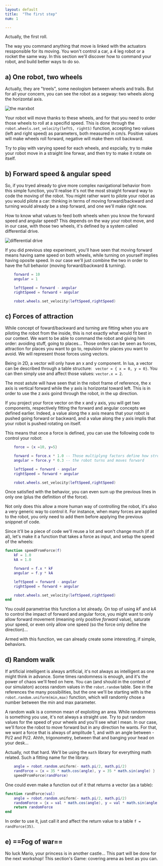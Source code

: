 ```yaml
---
layout: default
title:  "The first step"
num: 1

---
```



Actually, the first roll.

The way you command anything that move is linked with the actuators ressponsible for its moving. You won't control a car, a 4 leg robot or a rocket the same way. In this section we'll discover how to command your robot, and build better ways to do so.

## a) One robot, two wheels
Actually, they are "treels", some neologism between wheels and trails. But for all your concern, you can see the robot as a segway: two wheels along the horizontal axis.

![the marxbot](./assets/marxbot.jpg)

Your robot will move thanks to these wheels, and for that you need to order those wheels to roll at a specifid speed. This is done through the `robot.wheels.set_velocity(leftS, rightS)` function, accepting two values (left and right speed) as parameters, both measured in cm/s. Positive values will make wheels roll forward, negative will make them roll backward.

Try to play with varying speed for each wheels, and espcially, try to make your robot move in a straight line forwar, and then try to make it rotate on itself.

## b) Forward speed & angular speed
So, if you tryed already to give more complex navigational behavior from this simple function, you'll realise it's not the most straight forward way to code the moving of the robot. You might rather want to pilote your robot as you would pilote a car: thinking in terms of moving forward/backward and turning would already be a step forward, and one we'll make right now.

How to know what values to feed both wheels when you know the forward speed and angular speed? This depends on the way your robot move, and in our case, with those two wheels, it's defined by a system called differential drive.

![differential drive](./assets/robot_wheels.png)

If you did previous step experiment, you'll have seen that moving forward means having same speed on both wheels, while turning on yourself implies having oposite speed. In our case we'll just combine the two in order to have the full behavior (moving forward/backward & turning).

```lua
    forward = 10
    angular = 1

    leftSpeed = forward - angular
    rightSpeed = forward + angular

    robot.wheels.set_velocity(leftSpeed,rightSpeed)
```

## c) Forces of attraction
While concept of foward/backward and turning are fitting when you are piloting the robot from the inside, this is not exactly what would fit best in our context. We want to be able to command the robot and giving him order: avoiding stuff, going to places... Those orders can be seen as forces, attraction for places you want to go to, repulsion for places you want to avoid. We will represent those forces using vectors.

Being in 2D, a vector will only have an x and y component. In lua, a vector can be described through a table structure: ` vector = { x = 0, y = 0}`. You can then simply use and affect those values: `vector.x = 2`.

The most astute will have seen that in the robot frame of reference, the x axis is vertical forward while the y axis is horizontal toward left. This is in order to use the z axis goind through the robot, in the up direction.

If you project your force vector on the x and y axis, you will get two components, respectively fitting the forward and angular concepts we defined earlier. Indeed, a value along the x axis means that your robot is pushed going forward or backward, and a value along the y axis implis that your robot is pushed rotating on itself.

This means that once a force is defined, you can use the following code to control your robot:
 

```lua
    force = {x =10, y=5}

    forward = force.x * 1.0 -- Those multiplyng factors define how strong
    angular = force.y * 0.3 -- the robot turns and moves forward 

    leftSpeed = forward - angular
    rightSpeed = forward + angular

    robot.wheels.set_velocity(leftSpeed,rightSpeed)
```

Once satisfied with the behavior, you can even sum up the previous lines in only one (plus the definition of the force).

Not only does this allow a more human way of controlling the robot, it's also a very generic way to control it. For instance, when many forces are applied to the robot, you only need to add them before applying the previous snippnet of code.

Since it'll be a piece of code we'll reuse a lot and won't change much (if at al), let's make it a function that takes a force as input, and setup the speed of the wheels:

```lua
function speedFromForce(f)
    kF = 1.0 
    kA = 1.0 

    forward = f.x * kF
    angular = f.y * kA

    leftSpeed = forward - angular
    rightSpeed = forward + angular

    robot.wheels.set_velocity(leftSpeed,rightSpeed)
end
```

You could parametrise this function a lot already. On top of using *kF* and *kA* to control the impact of forward and angular force, you might want to only allow forward movement (meaning only positive *forward* value), saturate your speed, or even only allow one speed (so the force only define the direction)...

Armed with this function, we can already create some interesting, if simple, behaviors.

## d) Random walk
If artificial intelligent is always artificial, it's not always as intelligent as one might think in advance. Some times randomness is enough, and it's the power of chaos we'll feed on here. You can (and should in the context of our simulaton) access random values in the `robot.random` table. See in the references the many possibilities, but the one we'll be starting with is the `robot.random.uniform(min,max)` function, which will randomly chose a number between the min and max parameter.

A random walk is a common mean of exploiting an area. While randomness is something you use, it's not always a straight use. Try to put random values for the speed of your wheels and you'll see what I mean. In our case, we'll force the robot to move forward but in any direction he wants. For that, we want a force that is always of amplitude 1, and with an angle between -Pi/2 and Pi/2. Ahhh, trigonometry, between that and banging your head on your desk...

Actually, not that hard. We'll be using the `math` library for everything math related. Such a fitting name for the library.

```lua
    angle = robot.random.uniform(- math.pi/2, math.pi/2)
    randForce = {x = 35 * math.cos(angle), y = 35 * math.sin(angle) }
    speedFromForce(randForce)
```

One could even make a function out of it that returns a vector (as a table):

```lua
function randForce(val)
    angle = robot.random.uniform(- math.pi/2, math.pi/2)
    randomForce = {x = val * math.cos(angle), y = val * math.sin(angle) }
    return randomForce
end
```

In order to use it, just call it and affect the return value to a table `f = randForce(35)`.

## e) ==Fog of war==
No luck Mario, your princess is in another castle... This part will be done for the next workshop!
This section's Game: covering arena as best as you can.

